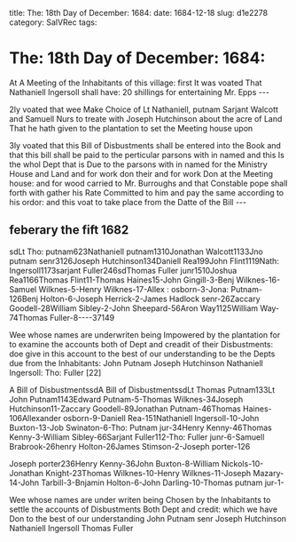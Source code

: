 title: The: 18th Day of December: 1684:
date: 1684-12-18
slug: d1e2278
category: SalVRec
tags: 


<div markdown class="doc" id="d1e2278">


# The: 18th Day of December: 1684:

At A Meeting of the Inhabitants of this village: first It was voated That Nathaniell Ingersoll shall have: 20 shillings for entertaining Mr. Epps ---

2ly voated that wee Make Choice of Lt Nathaniell, putnam Sarjant Walcott and Samuell Nurs to treate with Joseph Hutchinson about the acre of Land That he hath given to the plantation to set the Meeting house upon

3ly voated that this Bill of Disbustments shall be entered into the Book and that this bill shall be paid to the perticular parsons with in named and this Is the whol Dept that is Due to the parsons with in named for the Ministry House and Land and for work don their and for work Don at the Meeting house: and for wood carried to Mr. Burroughs and that Constable pope shall forth with gather his Rate Committed to him and pay the same according to his ordor: and this voat to take place from the Datte of the Bill ---

## feberary the fift 1682

sdLt Tho: putnam623Nathaniell putnam1310Jonathan Walcott1133Jno putnam senr3126Joseph Hutchinson134Daniell Rea199John Flint1119Nath: Ingersoll1173sarjant Fuller246sdThomas Fuller junr1510Joshua Rea1166Thomas Flint11-Thomas Haines15-John Gingill-3-Benj Wilknes-16-Samuel Wilknes-5-Henry Wilknes-17-Allex : osborn-3-Jona: Putnam-126Benj Holton-6-Joseph Herrick-2-James Hadlock senr-26Zaccary Goodell-28William Sibley-2-John Sheepard-56Aron Way1125William Way-74Thomas Fuller-8----37149

Wee whose names are underwriten being Impowered by the plantation for to examine the accounts both of Dept and creadit of their Disbustments: doe give in this account to the best of our understanding to be the Depts due from the Inhabitants: John Putnam Joseph Hutchinson Nathaniell Ingersoll: Tho: Fuller [22]

A Bill of DisbustmentssdA Bill of DisbustmentssdLt Thomas Putnam133Lt John Putnam1143Edward Putnam-5-Thomas Wilknes-34Joseph Hutchinson11-Zaccary Goodell-89Jonathan Putnam-46Thomas Haines-106Allexander osborn-9-Daniell Rea-151Nathaniell Ingersoll-10-John Buxton-13-Job Swinaton-6-Tho: Putnam jur-34Henry Kenny-46Thomas Kenny-3-William Sibley-66Sarjant Fuller112-Tho: Fuller junr-6-Samuell Brabrook-26henry Holton-26James Stimson-2-Joseph porter-126

Joseph porter236Henry Kenny-36John Buxton-8-William Nickols-10-Jonathan Knight-23Thomas Wilknes-10-Henry Wilknes-11-Joseph Mazary-14-John Tarbill-3-Bnjamin Holton-6-John Darling-10-Thomas putnam jur-1-

Wee whose names are under writen being Chosen by the Inhabitants to settle the accounts of Disbustments Both Dept and credit: which we have Don to the best of our understanding John Putnam senr Joseph Hutchinson Nathaniell Ingersoll Thomas Fuller
</div>